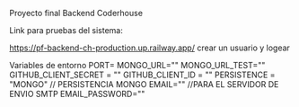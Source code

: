 Proyecto final Backend Coderhouse

Link para pruebas del sistema:

https://pf-backend-ch-production.up.railway.app/
crear un usuario y logear

Variables de entorno
PORT=
MONGO_URL=""
MONGO_URL_TEST=""
GITHUB_CLIENT_SECRET = ""
GITHUB_CLIENT_ID = ""
PERSISTENCE = "MONGO" // PERSISTENCIA MONGO
EMAIL="" //PARA EL SERVIDOR DE ENVIO SMTP
EMAIL_PASSWORD=""

